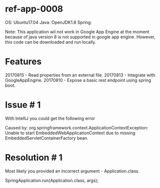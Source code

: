 # ref-app-0008

OS: Ubuntu17.04
Java: OpenJDK1.8
Spring: 

Note: This application wil not work in Google App Engine at the moment because of java version 8 is not supported in google app engine. 
However, this code can be downloaded and run locally.

# Features
20170815 - Read properties from an external file.
20170813 - Integrate with GoogleAppEngine.
20170810 - Expose a basic rest endpoint using spring boot.

# Issue # 1

With IntelliJ you could get the following error

Caused by: org.springframework.context.ApplicationContextException: Unable to start EmbeddedWebApplicationContext due to missing EmbeddedServletContainerFactory bean.

# Resolution # 1

Most likely you provided an incorrect argument - Application.class.

SpringApplication.run(Application.class, args); 